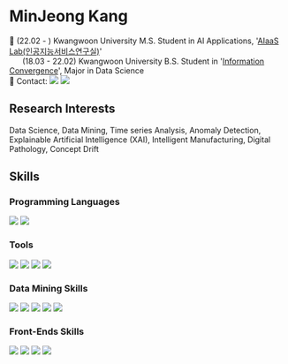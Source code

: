 <!--
**MinjKang/MinjKang** is a ✨ _special_ ✨ repository because its `README.md` (this file) appears on your GitHub profile.

Here are some ideas to get you started:

- 🔭 I’m currently working on ...
- 🌱 I’m currently learning ...
- 👯 I’m looking to collaborate on ...
- 🤔 I’m looking for help with ...
- 💬 Ask me about ...
- 📫 How to reach me: ...
- 😄 Pronouns: ...
- ⚡ Fun fact: ...
-->

# MinJeong Kang
🏫 (22.02 - ) Kwangwoon University M.S. Student in AI Applications, '[AIaaS Lab(인공지능서비스연구실)](https://sites.google.com/view/aiaas/main)' <br>
&nbsp;&nbsp;&nbsp;&nbsp;&nbsp;&nbsp;(18.03 - 22.02) Kwangwoon University B.S. Student in '[Information Convergence](https://ic.kw.ac.kr:501/main/main.php)', Major in Data Science <br>
📧 Contact: 
<a href="https://mail.google.com/mail/u/0/#inbox" target="_blank"><img src="https://img.shields.io/badge/Gmail-EA4335?style=flat&logo=Gmail&logoColor=white"/></a>
<a href="https://www.instagram.com/withu.mj/" target="_blank"><img src="https://img.shields.io/badge/Instagram-E4405F?style=flat&logo=Instagram&logoColor=white"/></a>

## Research Interests
Data Science, Data Mining, Time series Analysis, Anomaly Detection, Explainable Artificial Intelligence (XAI), Intelligent Manufacturing, Digital Pathology, Concept Drift

## Skills
### Programming Languages
<span> 
    <img src="https://img.shields.io/badge/python-000080?style=flat&logo=python&logoColor=white"/> 
    <img src="https://img.shields.io/badge/R-276DC3?style=flat&logo=R&logoColor=white"/> 
</span>

### Tools
<span> 
    <img src="https://img.shields.io/badge/Jupyter-F37626?style=flat&logo=Jupyter&logoColor=white"/>
    <img src="https://img.shields.io/badge/Visual Studio Code-007ACC?style=flat&logo=Visual Studio Code&logoColor=white"/>
    <img src="https://img.shields.io/badge/Google Colab-F9AB00?style=flat&logo=Google Colab&logoColor=white"/>
    <img src="https://img.shields.io/badge/PyCharm-000000?style=flat&logo=PyCharm&logoColor=white"/>
</span>

### Data Mining Skills
<block>
  <span>
    <img src="https://img.shields.io/badge/Keras-D00000?style=flat&logo=Keras&logoColor=white"/>
    <img src="https://img.shields.io/badge/Pytorch-EE4C2C?style=flat&logo=pytorch&logoColor=white"/> 
    <img src="https://img.shields.io/badge/TensorFlow-FF6F00?style=flat&logo=TensorFlow&logoColor=white"/> 
    <img src="https://img.shields.io/badge/scikit-learn-F7931E?style=flat&logo=scikit-learn&logoColor=white"/>
    <img src="https://img.shields.io/badge/openCV-5C3EE8?style=flat&logo=openCV&logoColor=white"/>
    <br> 
  </span>
</block>  

### Front-Ends Skills
<span> 
    <img src="https://img.shields.io/badge/HTML-E34F26?style=flat&logo=HTML5&logoColor=white"/>
    <img src="https://img.shields.io/badge/CSS-1572B6?style=flat&logo=CSS3&logoColor=white"/>
    <img src="https://img.shields.io/badge/Android Studio-3DDC84?style=flat&logo=Android Studio&logoColor=white"/>
    <img src="https://img.shields.io/badge/D3.js-F9A03C?style=flat-square&logo=D3.js&logoColor=white"/>
</span>

<!--
## Publications
### Papers
- Kang, M.J., Lee, S.M.*, (2021) Explainable Time Series Anomaly Detection for Production Capacity Planning, Korea Conference on Software Engineering <br>
- Won, J.U., Lee, J.W., Kang, M.J., Oh, S.B., Kim, H.J., Lim, D.E.*, (2022), Time Series Forecasting-Based Job Assignment for Autonomous Mobile Robots to Minimize Rundown Losses in Dynamic Job Shop Facilities, The Journal of Society for e-Business Studies, 27(4).<br>
### Presentations
- Kang, M.J., Lee, S.M.*, 데이터 변이에 강건한 컨셉 드리프트 다중학습, Korea Data Mining Society, Seoul, South Korea, 2022 (November 16)<br>
- Kang, M.J., Lee, S.M.*, 강건한 재공재고 예측을 위한 데이터 변이 인지 및 점진적 학습, Korea Institute of Industrial Engineers, Incheon, South Korea, 2022 (November 4-5)<br>
- Kang, M.J., Bang, S.J., Lee, S.M.*, DARNN 기반의 설명 가능한 시계열 이상탐지 예측 모델, Korea Institute of Industrial Engineers, Jeju, South Korea, 2022(June 2-5)<br>
-->
